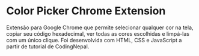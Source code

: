 # Color Picker Chrome Extension

Extensão para Google Chrome que permite selecionar qualquer cor na tela, copiar seu código hexadecimal, ver todas as cores escolhidas e limpá-las com um único clique. Foi desenvolvida com HTML, CSS e JavaScript a partir de tutorial de CodingNepal.

